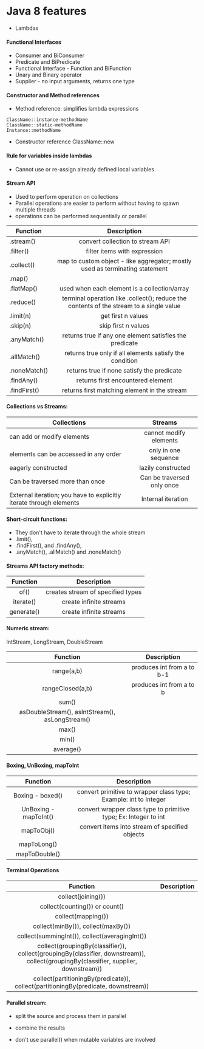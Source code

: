 # Java 8 features

* Lambdas
#### Functional Interfaces
* Consumer and BiConsumer
* Predicate and BiPredicate
* Functional Interface - Function and BiFunction
* Unary and Binary operator
* Supplier - no input arguments, returns one type

#### Constructor and Method references
* Method reference: simplifies lambda expressions
```$xslt
ClassName::instance-methodName
ClassName::static-methodName
Instance::methodName
```

* Constructor reference
ClassName::new

#### Rule for variables inside lambdas
* Cannot use or re-assign already defined local variables 

#### Stream API
* Used to perform operation on collections
* Parallel operations are easier to perform without having to spawn multiple threads
* operations can be performed sequentially or parallel

| Function|Description|
|---------------|:-------------:|
| .stream()| convert collection to stream API|
| .filter()| filter items with expression |
| .collect()|map to custom object - like aggregator; mostly used as terminating statement|
| .map()| |
| .flatMap()|used when each element is a collection/array|
| .reduce() | terminal operation like .collect(); reduce the contents of the stream to a single value |
| .limit(n) | get first n values |
| .skip(n) | skip first n values |
| .anyMatch() | returns true if any one element satisfies the predicate |
| .allMatch() | returns true only if all elements satisfy the condition |
| .noneMatch() | returns true if none satisfy the predicate |
| .findAny() | returns first encountered element |
| .findFirst() | returns first matching element in the stream |
  


#### Collections vs Streams:

|Collections|Streams|
|---|:---:|
|can add or modify elements|cannot modify elements|
|elements can be accessed in any order|only in one sequence|
|eagerly constructed|lazily constructed|
|Can be traversed more than once|Can be traversed only once|
|External iteration; you have to explicitly iterate through elements|Internal iteration|

#### Short-circuit functions:
* They don't have to iterate through the whole stream
* .limit(), 
* .findFirst(), and .findAny(), 
* .anyMatch(), .allMatch() and .noneMatch() 

#### Streams API factory methods:

|Function|Description|
|:----:|:----:|
|of() | creates stream of specified types|
|iterate() | create infinite streams|
|generate() | create infinite streams|

#### Numeric stream:
IntStream, LongStream, DoubleStream

|Function|Description|
|:----:|:----:|
|range(a,b) | produces int from a to b-1|
|rangeClosed(a,b) | produces int from a to b|
|sum() | |
|asDoubleStream(), asIntStream(), asLongStream() | |
|max() | |
|min() | |
|average() | |

#### Boxing, UnBoxing, mapToInt
|Function|Description|
|:----:|:----:|
|Boxing - boxed() | convert primitive to wrapper class type; Example: int to Integer|
|UnBoxing - mapToInt() | convert wrapper class type to primitive type; Ex: Integer to int |
|mapToObj() | convert items into stream of specified objects|
|mapToLong() | |
|mapToDouble() | |

#### Terminal Operations
|Function|Description|
|:----:|:----:|
|collect(joining()) | |
|collect(counting()) or count() | |
|collect(mapping()) | |
|collect(minBy()), collect(maxBy()) | |
|collect(summingInt()), collect(averagingInt()) | |
|collect(groupingBy(classifier)), collect(groupingBy(classifier, downstream)), collect(groupingBy(classifier, supplier, downstream)) | |
|collect(partitioningBy(predicate)), collect(partitioningBy(predicate, downstream)) | |

#### Parallel stream:
* split the source and process them in parallel
* combine the results

* don't use parallel() when mutable variables are involved
